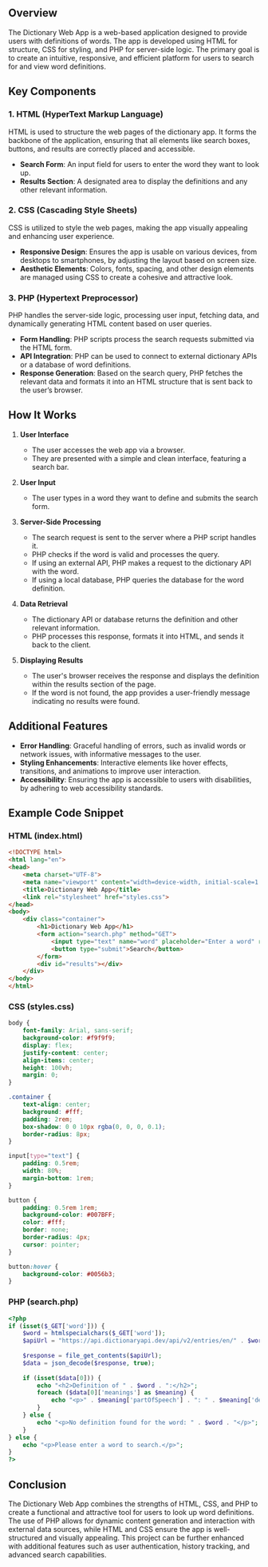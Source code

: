## Overview

The Dictionary Web App is a web-based application designed to provide users with definitions of words. The app is developed using HTML for structure, CSS for styling, and PHP for server-side logic. The primary goal is to create an intuitive, responsive, and efficient platform for users to search for and view word definitions.

## Key Components

### 1. HTML (HyperText Markup Language)
HTML is used to structure the web pages of the dictionary app. It forms the backbone of the application, ensuring that all elements like search boxes, buttons, and results are correctly placed and accessible.

- **Search Form**: An input field for users to enter the word they want to look up.
- **Results Section**: A designated area to display the definitions and any other relevant information.

### 2. CSS (Cascading Style Sheets)
CSS is utilized to style the web pages, making the app visually appealing and enhancing user experience.

- **Responsive Design**: Ensures the app is usable on various devices, from desktops to smartphones, by adjusting the layout based on screen size.
- **Aesthetic Elements**: Colors, fonts, spacing, and other design elements are managed using CSS to create a cohesive and attractive look.

### 3. PHP (Hypertext Preprocessor)
PHP handles the server-side logic, processing user input, fetching data, and dynamically generating HTML content based on user queries.

- **Form Handling**: PHP scripts process the search requests submitted via the HTML form.
- **API Integration**: PHP can be used to connect to external dictionary APIs or a database of word definitions.
- **Response Generation**: Based on the search query, PHP fetches the relevant data and formats it into an HTML structure that is sent back to the user’s browser.

## How It Works

1. **User Interface**
   - The user accesses the web app via a browser.
   - They are presented with a simple and clean interface, featuring a search bar.

2. **User Input**
   - The user types in a word they want to define and submits the search form.
   
3. **Server-Side Processing**
   - The search request is sent to the server where a PHP script handles it.
   - PHP checks if the word is valid and processes the query.
   - If using an external API, PHP makes a request to the dictionary API with the word.
   - If using a local database, PHP queries the database for the word definition.

4. **Data Retrieval**
   - The dictionary API or database returns the definition and other relevant information.
   - PHP processes this response, formats it into HTML, and sends it back to the client.

5. **Displaying Results**
   - The user's browser receives the response and displays the definition within the results section of the page.
   - If the word is not found, the app provides a user-friendly message indicating no results were found.

## Additional Features

- **Error Handling**: Graceful handling of errors, such as invalid words or network issues, with informative messages to the user.
- **Styling Enhancements**: Interactive elements like hover effects, transitions, and animations to improve user interaction.
- **Accessibility**: Ensuring the app is accessible to users with disabilities, by adhering to web accessibility standards.

## Example Code Snippet

### HTML (index.html)
```html
<!DOCTYPE html>
<html lang="en">
<head>
    <meta charset="UTF-8">
    <meta name="viewport" content="width=device-width, initial-scale=1.0">
    <title>Dictionary Web App</title>
    <link rel="stylesheet" href="styles.css">
</head>
<body>
    <div class="container">
        <h1>Dictionary Web App</h1>
        <form action="search.php" method="GET">
            <input type="text" name="word" placeholder="Enter a word" required>
            <button type="submit">Search</button>
        </form>
        <div id="results"></div>
    </div>
</body>
</html>
```

### CSS (styles.css)
```css
body {
    font-family: Arial, sans-serif;
    background-color: #f9f9f9;
    display: flex;
    justify-content: center;
    align-items: center;
    height: 100vh;
    margin: 0;
}

.container {
    text-align: center;
    background: #fff;
    padding: 2rem;
    box-shadow: 0 0 10px rgba(0, 0, 0, 0.1);
    border-radius: 8px;
}

input[type="text"] {
    padding: 0.5rem;
    width: 80%;
    margin-bottom: 1rem;
}

button {
    padding: 0.5rem 1rem;
    background-color: #007BFF;
    color: #fff;
    border: none;
    border-radius: 4px;
    cursor: pointer;
}

button:hover {
    background-color: #0056b3;
}
```

### PHP (search.php)
```php
<?php
if (isset($_GET['word'])) {
    $word = htmlspecialchars($_GET['word']);
    $apiUrl = "https://api.dictionaryapi.dev/api/v2/entries/en/" . $word;
    
    $response = file_get_contents($apiUrl);
    $data = json_decode($response, true);
    
    if (isset($data[0])) {
        echo "<h2>Definition of " . $word . ":</h2>";
        foreach ($data[0]['meanings'] as $meaning) {
            echo "<p>" . $meaning['partOfSpeech'] . ": " . $meaning['definitions'][0]['definition'] . "</p>";
        }
    } else {
        echo "<p>No definition found for the word: " . $word . "</p>";
    }
} else {
    echo "<p>Please enter a word to search.</p>";
}
?>
```

## Conclusion

The Dictionary Web App combines the strengths of HTML, CSS, and PHP to create a functional and attractive tool for users to look up word definitions. The use of PHP allows for dynamic content generation and interaction with external data sources, while HTML and CSS ensure the app is well-structured and visually appealing. This project can be further enhanced with additional features such as user authentication, history tracking, and advanced search capabilities.
